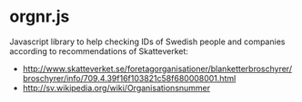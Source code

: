 orgnr.js
========

Javascript library to help checking IDs of Swedish people and companies according to recommendations of Skatteverket:

* http://www.skatteverket.se/foretagorganisationer/blanketterbroschyrer/broschyrer/info/709.4.39f16f103821c58f680008001.html
* http://sv.wikipedia.org/wiki/Organisationsnummer